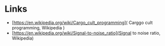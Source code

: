 # Links
* [https://en.wikipedia.org/wiki/Cargo_cult_programming]( Carggo cult programming, Wikipedia )
* [https://en.wikipedia.org/wiki/Signal-to-noise_ratio](Signal to noise ratio, Wikipedia)
